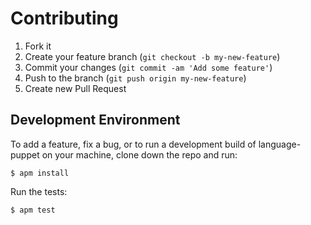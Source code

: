# Contributing

1. Fork it
2. Create your feature branch (`git checkout -b my-new-feature`)
3. Commit your changes (`git commit -am 'Add some feature'`)
4. Push to the branch (`git push origin my-new-feature`)
5. Create new Pull Request

## Development Environment

To add a feature, fix a bug, or to run a development build of language-puppet
on your machine, clone down the repo and run:

    $ apm install

Run the tests:

    $ apm test
